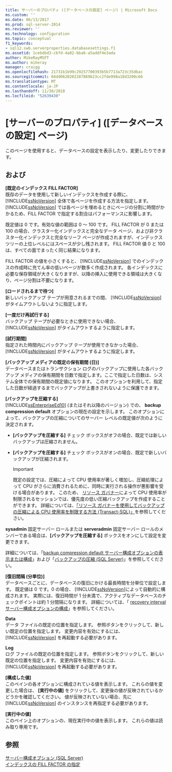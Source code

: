 ```yaml
---
title: サーバーのプロパティ ([データベースの設定] ページ) | Microsoft Docs
ms.custom: ''
ms.date: 06/13/2017
ms.prod: sql-server-2014
ms.reviewer: ''
ms.technology: configuration
ms.topic: conceptual
f1_keywords:
- sql12.swb.serverproperties.databasesettings.f1
ms.assetid: 1cebdbd3-cbfd-4a02-bba6-a5addf4e3ada
author: MikeRayMSFT
ms.author: mikeray
manager: craigg
ms.openlocfilehash: 21731b1b99c29257700393b5b7713a723c35dbac
ms.sourcegitcommit: 04dd0620202287869b23cc2fde998a18d3200c66
ms.translationtype: MT
ms.contentlocale: ja-JP
ms.lasthandoff: 11/30/2018
ms.locfileid: "52639430"
---
```

# <a name="server-properties-database-settings-page"></a>[サーバーのプロパティ] ([データベースの設定] ページ)
  このページを使用すると、データベースの設定を表示したり、変更したりできます。  
  
## <a name="options"></a>および  
 **[既定のインデックス FILL FACTOR]**  
 既存のデータを使用して新しいインデックスを作成する際に、 [!INCLUDE[ssNoVersion](../../includes/ssnoversion-md.md)] 全体で各ページを作成する方法を指定します。 [!INCLUDE[ssNoVersion](../../includes/ssnoversion-md.md)] では各ページを埋めるときにページの分割に時間がかかるため、FILL FACTOR で指定する割合はパフォーマンスに影響します。  
  
 既定値は 0 です。有効な値の範囲は 0 ～ 100 です。 FILL FACTOR が 0 または 100 の場合、クラスター化インデックスと完全なデータ ページ、および非クラスター化インデックスと完全なリーフ ページが作成されますが、インデックス ツリーの上位レベルにはスペースが少し残されます。 FILL FACTOR 値 0 と 100 は、すべての面でまったく同じ結果になります。  
  
 FILL FACTOR の値を小さくすると、 [!INCLUDE[ssNoVersion](../../includes/ssnoversion-md.md)] でのインデックスの作成時に充てん率の低いページが数多く作成されます。 各インデックスに必要な保存領域が大きくなりますが、以降の挿入に使用できる領域は大きくなり、ページ分割は不要になります。  
  
 **[ロードされるまで待つ]**  
 新しいバックアップ テープが用意されるまでの間、 [!INCLUDE[ssNoVersion](../../includes/ssnoversion-md.md)] がタイムアウトしないように指定します。  
  
 **[一度だけ再試行する]**  
 バックアップ テープが必要なときに使用できない場合、 [!INCLUDE[ssNoVersion](../../includes/ssnoversion-md.md)] がタイムアウトするように指定します。  
  
 **[試行期間]**  
 指定された時間内にバックアップ テープが使用できなかった場合、 [!INCLUDE[ssNoVersion](../../includes/ssnoversion-md.md)] がタイムアウトするように指定します。  
  
 **[バックアップ メディアの既定の保有期間 (日)]**  
 データベースまたはトランザクション ログのバックアップに使用した各バックアップ メディアの保有期間を日数で指定します。ここで指定した日数は、システム全体での保有期間の既定値になります。 このオプションを利用して、指定した日数が経過するまでバックアップが上書きされないように保護できます。  
  
 **[バックアップを圧縮する]**  
 [!INCLUDE[ssEnterpriseEd10](../../includes/ssenterpriseed10-md.md)] (またはそれ以降のバージョン) での、 **backup compression default** オプションの現在の設定を示します。 このオプションによって、バックアップの圧縮についてのサーバー レベルの既定値が次のように決定されます。  
  
-   **[バックアップを圧縮する]** チェック ボックスがオフの場合、既定では新しいバックアップは圧縮されません。  
  
-   **[バックアップを圧縮する]** チェック ボックスがオンの場合、既定で新しいバックアップが圧縮されます。  
  
    > [!IMPORTANT]  
    >  既定の設定では、圧縮によって CPU 使用率が著しく増加し、圧縮処理によって CPU がさらに消費されるために、同時に実行される操作が悪影響を受ける場合があります。 このため、 [リソース ガバナー](../../relational-databases/resource-governor/resource-governor.md)によって CPU 使用率が制限されるセッションでは、優先度の低い圧縮バックアップを作成することができます。 詳細については、[「リソース ガバナーを使用してバックアップの圧縮による CPU 使用率を制限する方法 &#40;Transact-SQL&#41;」](../../relational-databases/backup-restore/use-resource-governor-to-limit-cpu-usage-by-backup-compression-transact-sql.md)を参照してください。  
  
 **sysadmin** 固定サーバー ロールまたは **serveradmin** 固定サーバー ロールのメンバーである場合は、**[バックアップを圧縮する]** ボックスをオンにして設定を変更できます。  
  
 詳細については、「[backup compression default サーバー構成オプションの表示または構成](view-or-configure-the-backup-compression-default-server-configuration-option.md)」および「[バックアップの圧縮 &#40;SQL Server&#41;](../../relational-databases/backup-restore/backup-compression-sql-server.md)」を参照してください。  
  
 **[復旧間隔 (分単位)]**  
 データベースごとに、データベースの復旧にかける最長時間を分単位で設定します。 既定値は 0 です。0 の場合、 [!INCLUDE[ssNoVersion](../../includes/ssnoversion-md.md)]によって自動的に構成されます。 実際には、復旧時間が 1 分未満で、アクティブなデータベースのチェックポイントは約 1 分間隔になります。 詳細については、「 [recovery interval サーバー構成オプションの構成](configure-the-recovery-interval-server-configuration-option.md)」を参照してください。  
  
 **Data**  
 データ ファイルの既定の位置を指定します。 参照ボタンをクリックして、新しい既定の位置を指定します。 変更内容を有効にするには、 [!INCLUDE[ssNoVersion](../../includes/ssnoversion-md.md)] を再起動する必要があります。  
  
 **Log**  
 ログ ファイルの既定の位置を指定します。 参照ボタンをクリックして、新しい既定の位置を指定します。 変更内容を有効にするには、 [!INCLUDE[ssNoVersion](../../includes/ssnoversion-md.md)] を再起動する必要があります。  
  
 **[構成した値]**  
 このペインの各オプションに構成されている値を表示します。 これらの値を変更した場合は、 **[実行中の値]** をクリックして、変更後の値が反映されているかどうかを確認してください。 値が反映されていない場合、先に [!INCLUDE[ssNoVersion](../../includes/ssnoversion-md.md)] のインスタンスを再指定する必要があります。  
  
 **[実行中の値]**  
 このペイン上のオプションの、現在実行中の値を表示します。 これらの値は読み取り専用です。  
  
## <a name="see-also"></a>参照  
 [サーバー構成オプション &#40;SQL Server&#41;](server-configuration-options-sql-server.md)   
 [インデックスの FILL FACTOR の指定](../../relational-databases/indexes/specify-fill-factor-for-an-index.md)  
  
  
